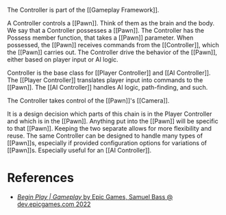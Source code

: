 The Controller is part of the [[Gameplay Framework]].

A Controller controls a [[Pawn]].
Think of them as the brain and the body.
We say that a Controller possesses a [[Pawn]].
The Controller has the Possess member function, that takes a [[Pawn]] parameter.
When possessed, the [[Pawn]] receives commands from the [[Controller]], which the [[Pawn]] carries out.
The Controller drive the behavior of the [[Pawn]],
either based on player input or AI logic.

Controller is the base class for [[Player Controller]] and [[AI Controller]].
The [[Player Controller]] translates player input into commands to the [[Pawn]].
The [[AI Controller]] handles AI logic, path-finding, and such.

The Controller takes control of the [[Pawn]]'s [[Camera]].

It is a design decision which parts of this chain is in the Player Controller and which is in the [[Pawn]].
Anything put into the [[Pawn]] will be specific to that [[Pawn]].
Keeping the two separate allows for more flexibility and reuse.
The same Controller can be designed to handle many types of [[Pawn]]s,
especially if provided configuration options for variations of [[Pawn]]s.
Especially useful for an [[AI Controller]].

# References

- [_Begin Play | Gameplay_ by Epic Games, Samuel Bass @ dev.epicgames.com 2022](https://dev.epicgames.com/community/learning/tutorials/l21z/unreal-engine-begin-play-gameplay)
